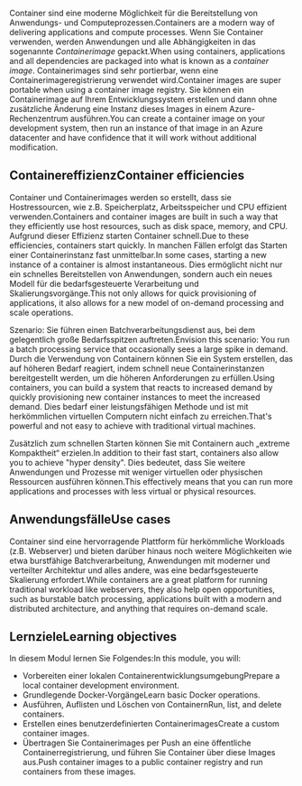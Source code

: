 <span data-ttu-id="7a42e-101">Container sind eine moderne Möglichkeit für die Bereitstellung von Anwendungs- und Computeprozessen.</span><span class="sxs-lookup"><span data-stu-id="7a42e-101">Containers are a modern way of delivering applications and compute processes.</span></span> <span data-ttu-id="7a42e-102">Wenn Sie Container verwenden, werden Anwendungen und alle Abhängigkeiten in das sogenannte *Containerimage* gepackt.</span><span class="sxs-lookup"><span data-stu-id="7a42e-102">When using containers, applications and all dependencies are packaged into what is known as a *container image*.</span></span> <span data-ttu-id="7a42e-103">Containerimages sind sehr portierbar, wenn eine Containerimageregistrierung verwendet wird.</span><span class="sxs-lookup"><span data-stu-id="7a42e-103">Container images are super portable when using a container image registry.</span></span> <span data-ttu-id="7a42e-104">Sie können ein Containerimage auf Ihrem Entwicklungssystem erstellen und dann ohne zusätzliche Änderung eine Instanz dieses Images in einem Azure-Rechenzentrum ausführen.</span><span class="sxs-lookup"><span data-stu-id="7a42e-104">You can create a container image on your development system, then run an instance of that image in an Azure datacenter and have confidence that it will work without additional modification.</span></span>

## <a name="container-efficiencies"></a><span data-ttu-id="7a42e-105">Containereffizienz</span><span class="sxs-lookup"><span data-stu-id="7a42e-105">Container efficiencies</span></span>

<span data-ttu-id="7a42e-106">Container und Containerimages werden so erstellt, dass sie Hostressourcen, wie z.B. Speicherplatz, Arbeitsspeicher und CPU effizient verwenden.</span><span class="sxs-lookup"><span data-stu-id="7a42e-106">Containers and container images are built in such a way that they efficiently use host resources, such as disk space, memory, and CPU.</span></span> <span data-ttu-id="7a42e-107">Aufgrund dieser Effizienz starten Container schnell.</span><span class="sxs-lookup"><span data-stu-id="7a42e-107">Due to these efficiencies, containers start quickly.</span></span> <span data-ttu-id="7a42e-108">In manchen Fällen erfolgt das Starten einer Containerinstanz fast unmittelbar.</span><span class="sxs-lookup"><span data-stu-id="7a42e-108">In some cases, starting a new instance of a container is almost instantaneous.</span></span> <span data-ttu-id="7a42e-109">Dies ermöglicht nicht nur ein schnelles Bereitstellen von Anwendungen, sondern auch ein neues Modell für die bedarfsgesteuerte Verarbeitung und Skalierungsvorgänge.</span><span class="sxs-lookup"><span data-stu-id="7a42e-109">This not only allows for quick provisioning of applications, it also allows for a new model of on-demand processing and scale operations.</span></span>

<span data-ttu-id="7a42e-110">Szenario: Sie führen einen Batchverarbeitungsdienst aus, bei dem gelegentlich große Bedarfsspitzen auftreten.</span><span class="sxs-lookup"><span data-stu-id="7a42e-110">Envision this scenario: You run a batch processing service that occasionally sees a large spike in demand.</span></span> <span data-ttu-id="7a42e-111">Durch die Verwendung von Containern können Sie ein System erstellen, das auf höheren Bedarf reagiert, indem schnell neue Containerinstanzen bereitgestellt werden, um die höheren Anforderungen zu erfüllen.</span><span class="sxs-lookup"><span data-stu-id="7a42e-111">Using containers, you can build a system that reacts to increased demand by quickly provisioning new container instances to meet the increased demand.</span></span> <span data-ttu-id="7a42e-112">Dies bedarf einer leistungsfähigen Methode und ist mit herkömmlichen virtuellen Computern nicht einfach zu erreichen.</span><span class="sxs-lookup"><span data-stu-id="7a42e-112">That's powerful and not easy to achieve with traditional virtual machines.</span></span>

<span data-ttu-id="7a42e-113">Zusätzlich zum schnellen Starten können Sie mit Containern auch „extreme Kompaktheit“ erzielen.</span><span class="sxs-lookup"><span data-stu-id="7a42e-113">In addition to their fast start, containers also allow you to achieve "hyper density".</span></span> <span data-ttu-id="7a42e-114">Dies bedeutet, dass Sie weitere Anwendungen und Prozesse mit weniger virtuellen oder physischen Ressourcen ausführen können.</span><span class="sxs-lookup"><span data-stu-id="7a42e-114">This effectively means that you can run more applications and processes with less virtual or physical resources.</span></span>

## <a name="use-cases"></a><span data-ttu-id="7a42e-115">Anwendungsfälle</span><span class="sxs-lookup"><span data-stu-id="7a42e-115">Use cases</span></span>

<span data-ttu-id="7a42e-116">Container sind eine hervorragende Plattform für herkömmliche Workloads (z.B. Webserver) und bieten darüber hinaus noch weitere Möglichkeiten wie etwa burstfähige Batchverarbeitung, Anwendungen mit moderner und verteilter Architektur und alles andere, was eine bedarfsgesteuerte Skalierung erfordert.</span><span class="sxs-lookup"><span data-stu-id="7a42e-116">While containers are a great platform for running traditional workload like webservers, they also help open opportunities, such as burstable batch processing, applications built with a modern and distributed architecture, and anything that requires on-demand scale.</span></span>

## <a name="learning-objectives"></a><span data-ttu-id="7a42e-117">Lernziele</span><span class="sxs-lookup"><span data-stu-id="7a42e-117">Learning objectives</span></span>

<span data-ttu-id="7a42e-118">In diesem Modul lernen Sie Folgendes:</span><span class="sxs-lookup"><span data-stu-id="7a42e-118">In this module, you will:</span></span>

- <span data-ttu-id="7a42e-119">Vorbereiten einer lokalen Containerentwicklungsumgebung</span><span class="sxs-lookup"><span data-stu-id="7a42e-119">Prepare a local container development environment.</span></span>
- <span data-ttu-id="7a42e-120">Grundlegende Docker-Vorgänge</span><span class="sxs-lookup"><span data-stu-id="7a42e-120">Learn basic Docker operations.</span></span>
- <span data-ttu-id="7a42e-121">Ausführen, Auflisten und Löschen von Containern</span><span class="sxs-lookup"><span data-stu-id="7a42e-121">Run, list, and delete containers.</span></span>
- <span data-ttu-id="7a42e-122">Erstellen eines benutzerdefinierten Containerimages</span><span class="sxs-lookup"><span data-stu-id="7a42e-122">Create a custom container images.</span></span>
- <span data-ttu-id="7a42e-123">Übertragen Sie Containerimages per Push an eine öffentliche Containerregistrierung, und führen Sie Container über diese Images aus.</span><span class="sxs-lookup"><span data-stu-id="7a42e-123">Push container images to a public container registry and run containers from these images.</span></span>

